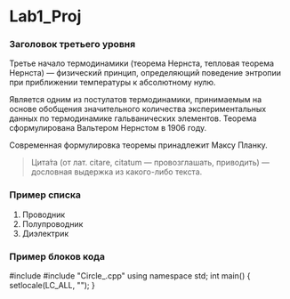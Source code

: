 # Lab1_Proj

### Заголовок третьего уровня

Третье начало термодинамики (теорема Нернста, тепловая теорема Нернста) — физический принцип, определяющий поведение энтропии при приближении температуры к абсолютному нулю. 

Является одним из постулатов термодинамики, принимаемым на основе обобщения значительного количества экспериментальных данных по термодинамике гальванических элементов. Теорема сформулирована Вальтером Нернстом в 1906 году. 

Современная формулировка теоремы принадлежит Максу Планку.

>Цита́та (от лат. citare, citatum — провозглашать, приводить) — дословная выдержка из какого-либо текста.

### Пример списка

1.	Проводник
2.	Полупроводник
3.	Диэлектрик

### Пример блоков кода

  #include <iostream>
  #include "Circle_.cpp"
  using namespace std;
  int main()
  { setlocale(LC_ALL, ""); }

